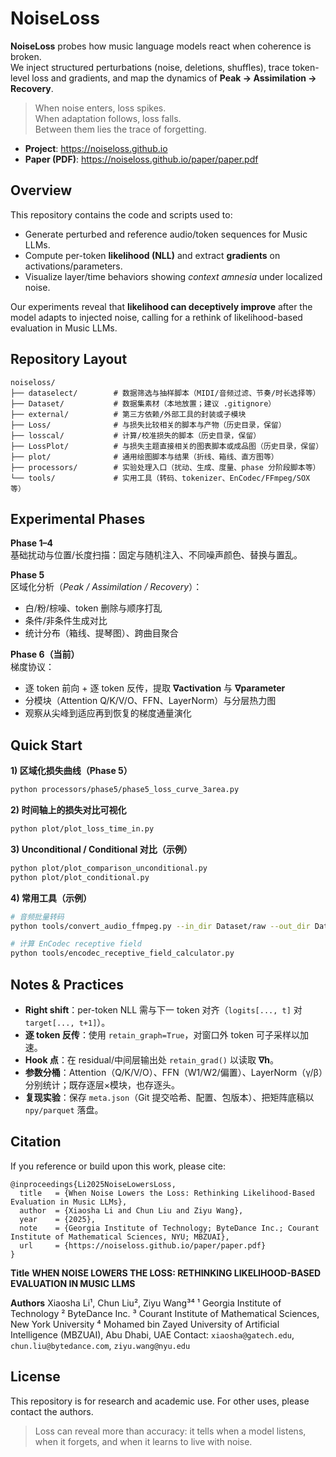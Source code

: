 # NoiseLoss

**NoiseLoss** probes how music language models react when coherence is broken.  
We inject structured perturbations (noise, deletions, shuffles), trace token-level loss and gradients, and map the dynamics of **Peak → Assimilation → Recovery**.

> When noise enters, loss spikes.  
> When adaptation follows, loss falls.  
> Between them lies the trace of forgetting.

- **Project**: https://noiseloss.github.io  
- **Paper (PDF)**: https://noiseloss.github.io/paper/paper.pdf

## Overview

This repository contains the code and scripts used to:
- Generate perturbed and reference audio/token sequences for Music LLMs.
- Compute per-token **likelihood (NLL)** and extract **gradients** on activations/parameters.
- Visualize layer/time behaviors showing *context amnesia* under localized noise.

Our experiments reveal that **likelihood can deceptively improve** after the model adapts to injected noise, calling for a rethink of likelihood-based evaluation in Music LLMs.

## Repository Layout

```
noiseloss/
├── dataselect/        # 数据筛选与抽样脚本（MIDI/音频过滤、节奏/时长选择等）
├── Dataset/           # 数据集素材（本地放置；建议 .gitignore）
├── external/          # 第三方依赖/外部工具的封装或子模块
├── Loss/              # 与损失比较相关的脚本与产物（历史目录，保留）
├── losscal/           # 计算/校准损失的脚本（历史目录，保留）
├── LossPlot/          # 与损失主题直接相关的图表脚本或成品图（历史目录，保留）
├── plot/              # 通用绘图脚本与结果（折线、箱线、直方图等）
├── processors/        # 实验处理入口（扰动、生成、度量、phase 分阶段脚本等）
└── tools/             # 实用工具（转码、tokenizer、EnCodec/FFmpeg/SOX 等）
```

## Experimental Phases

**Phase 1–4**  
基础扰动与位置/长度扫描：固定与随机注入、不同噪声颜色、替换与置乱。

**Phase 5**  
区域化分析（*Peak / Assimilation / Recovery*）：  
- 白/粉/棕噪、token 删除与顺序打乱  
- 条件/非条件生成对比  
- 统计分布（箱线、提琴图）、跨曲目聚合

**Phase 6（当前）**  
梯度协议：  
- 逐 token 前向 + 逐 token 反传，提取 **∇activation** 与 **∇parameter**  
- 分模块（Attention Q/K/V/O、FFN、LayerNorm）与分层热力图  
- 观察从尖峰到适应再到恢复的梯度通量演化

## Quick Start


**1) 区域化损失曲线（Phase 5）**
```bash
python processors/phase5/phase5_loss_curve_3area.py
````

**2) 时间轴上的损失对比可视化**

```bash
python plot/plot_loss_time_in.py
```

**3) Unconditional / Conditional 对比（示例）**

```bash
python plot/plot_comparison_unconditional.py
python plot/plot_conditional.py
```

**4) 常用工具（示例）**

```bash
# 音频批量转码
python tools/convert_audio_ffmpeg.py --in_dir Dataset/raw --out_dir Dataset/wav --sr 32000

# 计算 EnCodec receptive field
python tools/encodec_receptive_field_calculator.py
```

## Notes & Practices

* **Right shift**：per-token NLL 需与下一 token 对齐（`logits[..., t]` 对 `target[..., t+1]`）。
* **逐 token 反传**：使用 `retain_graph=True`，对窗口外 token 可子采样以加速。
* **Hook 点**：在 residual/中间层输出处 `retain_grad()` 以读取 **∇h**。
* **参数分桶**：Attention（Q/K/V/O）、FFN（W1/W2/偏置）、LayerNorm（γ/β）分别统计；既存逐层×模块，也存逐头。
* **复现实验**：保存 `meta.json`（Git 提交哈希、配置、包版本）、把矩阵底稿以 `npy/parquet` 落盘。


## Citation

If you reference or build upon this work, please cite:

```
@inproceedings{Li2025NoiseLowersLoss,
  title   = {When Noise Lowers the Loss: Rethinking Likelihood-Based Evaluation in Music LLMs},
  author  = {Xiaosha Li and Chun Liu and Ziyu Wang},
  year    = {2025},
  note    = {Georgia Institute of Technology; ByteDance Inc.; Courant Institute of Mathematical Sciences, NYU; MBZUAI},
  url     = {https://noiseloss.github.io/paper/paper.pdf}
}
```

**Title**
**WHEN NOISE LOWERS THE LOSS: RETHINKING LIKELIHOOD-BASED EVALUATION IN MUSIC LLMS**

**Authors**
Xiaosha Li¹, Chun Liu², Ziyu Wang³⁴
¹ Georgia Institute of Technology
² ByteDance Inc.
³ Courant Institute of Mathematical Sciences, New York University
⁴ Mohamed bin Zayed University of Artificial Intelligence (MBZUAI), Abu Dhabi, UAE
Contact: `xiaosha@gatech.edu`, `chun.liu@bytedance.com`, `ziyu.wang@nyu.edu`


## License

This repository is for research and academic use.
For other uses, please contact the authors.

> Loss can reveal more than accuracy:
> it tells when a model listens, when it forgets, and when it learns to live with noise.

